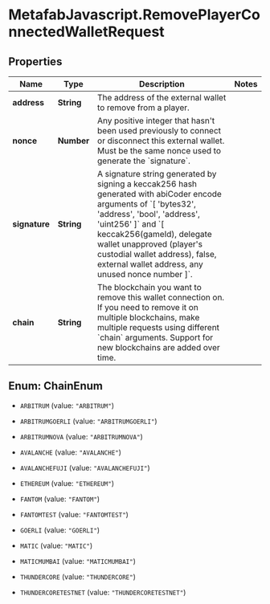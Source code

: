 # MetafabJavascript.RemovePlayerConnectedWalletRequest

## Properties

Name | Type | Description | Notes
------------ | ------------- | ------------- | -------------
**address** | **String** | The address of the external wallet to remove from a player. | 
**nonce** | **Number** | Any positive integer that hasn&#39;t been used previously to connect or disconnect this external wallet. Must be the same nonce used to generate the &#x60;signature&#x60;. | 
**signature** | **String** | A signature string generated by signing a keccak256 hash generated with abiCoder encode arguments of &#x60;[ &#39;bytes32&#39;, &#39;address&#39;, &#39;bool&#39;, &#39;address&#39;, &#39;uint256&#39; ]&#x60; and &#x60;[ keccak256(gameId), delegate wallet unapproved (player&#39;s custodial wallet address), false, external wallet address, any unused nonce number ]&#x60;. | 
**chain** | **String** | The blockchain you want to remove this wallet connection on. If you need to remove it on multiple blockchains, make multiple requests using different &#x60;chain&#x60; arguments. Support for new blockchains are added over time. | 



## Enum: ChainEnum


* `ARBITRUM` (value: `"ARBITRUM"`)

* `ARBITRUMGOERLI` (value: `"ARBITRUMGOERLI"`)

* `ARBITRUMNOVA` (value: `"ARBITRUMNOVA"`)

* `AVALANCHE` (value: `"AVALANCHE"`)

* `AVALANCHEFUJI` (value: `"AVALANCHEFUJI"`)

* `ETHEREUM` (value: `"ETHEREUM"`)

* `FANTOM` (value: `"FANTOM"`)

* `FANTOMTEST` (value: `"FANTOMTEST"`)

* `GOERLI` (value: `"GOERLI"`)

* `MATIC` (value: `"MATIC"`)

* `MATICMUMBAI` (value: `"MATICMUMBAI"`)

* `THUNDERCORE` (value: `"THUNDERCORE"`)

* `THUNDERCORETESTNET` (value: `"THUNDERCORETESTNET"`)




